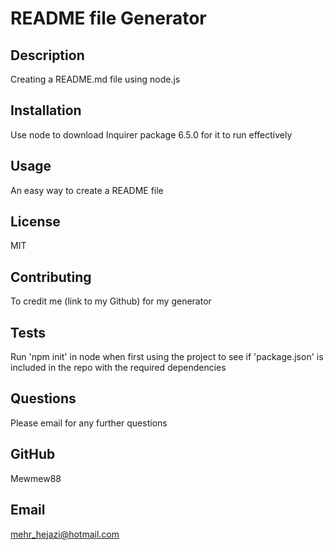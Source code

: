 # README file Generator
  
  ## Description
  Creating a README.md file using node.js
 

  ## Installation
  Use node to download Inquirer package 6.5.0 for it to run effectively

  ## Usage
  An easy way to create a README file

  ## License
  MIT

  ## Contributing
  To credit me (link to my Github) for my generator

  ## Tests
  Run 'npm init' in node when first using the project to see if 'package.json' is included in the repo with the required dependencies

  ## Questions
  Please email for any further questions

  ## GitHub 
  Mewmew88

  ## Email
  mehr_hejazi@hotmail.com
  